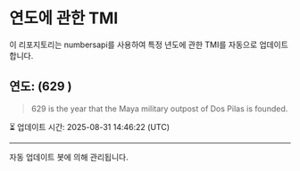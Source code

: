 
# 연도에 관한 TMI

이 리포지토리는 numbersapi를 사용하여 특정 년도에 관한 TMI를 자동으로 업데이트합니다.

## 연도: (629 )
> 629 is the year that the Maya military outpost of Dos Pilas is founded.

⏳ 업데이트 시간: 2025-08-31 14:46:22 (UTC)

---
자동 업데이트 봇에 의해 관리됩니다.
